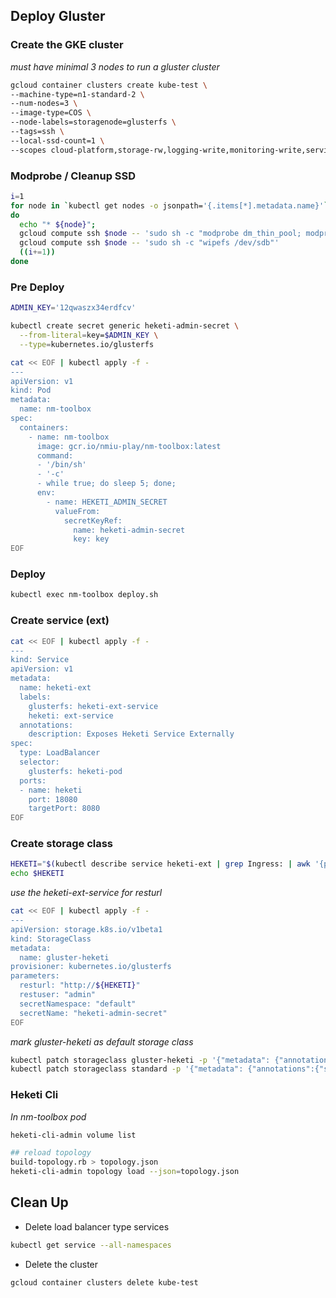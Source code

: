 ## Deploy Gluster

### Create the GKE cluster

_must have minimal 3 nodes to run a gluster cluster_

```sh
gcloud container clusters create kube-test \
--machine-type=n1-standard-2 \
--num-nodes=3 \
--image-type=COS \
--node-labels=storagenode=glusterfs \
--tags=ssh \
--local-ssd-count=1 \
--scopes cloud-platform,storage-rw,logging-write,monitoring-write,service-control,service-management
```

### Modprobe / Cleanup SSD

```sh
i=1
for node in `kubectl get nodes -o jsonpath='{.items[*].metadata.name}'`;
do
  echo "* ${node}";
  gcloud compute ssh $node -- 'sudo sh -c "modprobe dm_thin_pool; modprobe dm_snapshot; modprobe dm_mirror"'
  gcloud compute ssh $node -- 'sudo sh -c "wipefs /dev/sdb"'
  ((i+=1))
done
```

### Pre Deploy
```sh
ADMIN_KEY='12qwaszx34erdfcv'

kubectl create secret generic heketi-admin-secret \
  --from-literal=key=$ADMIN_KEY \
  --type=kubernetes.io/glusterfs
```

```sh
cat << EOF | kubectl apply -f -
---
apiVersion: v1
kind: Pod
metadata:
  name: nm-toolbox
spec:
  containers:
    - name: nm-toolbox
      image: gcr.io/nmiu-play/nm-toolbox:latest
      command:
      - '/bin/sh'
      - '-c'
      - while true; do sleep 5; done;
      env:
        - name: HEKETI_ADMIN_SECRET
          valueFrom:
            secretKeyRef:
              name: heketi-admin-secret
              key: key
EOF
```

### Deploy

```sh
kubectl exec nm-toolbox deploy.sh
```

### Create service (ext)

```sh
cat << EOF | kubectl apply -f -
---
kind: Service
apiVersion: v1
metadata:
  name: heketi-ext
  labels:
    glusterfs: heketi-ext-service
    heketi: ext-service
  annotations:
    description: Exposes Heketi Service Externally
spec:
  type: LoadBalancer
  selector:
    glusterfs: heketi-pod
  ports:
  - name: heketi
    port: 18080
    targetPort: 8080
EOF
```

### Create storage class

```sh
HEKETI="$(kubectl describe service heketi-ext | grep Ingress: | awk '{print $3}'):18080"
echo $HEKETI
```
_use the heketi-ext-service for resturl_

```sh
cat << EOF | kubectl apply -f -
---
apiVersion: storage.k8s.io/v1beta1
kind: StorageClass
metadata:
  name: gluster-heketi
provisioner: kubernetes.io/glusterfs
parameters:
  resturl: "http://${HEKETI}"
  restuser: "admin"
  secretNamespace: "default"
  secretName: "heketi-admin-secret"
EOF
```
_mark gluster-heketi as default storage class_

```sh
kubectl patch storageclass gluster-heketi -p '{"metadata": {"annotations":{"storageclass.kubernetes.io/is-default-class":"true"}}}'
kubectl patch storageclass standard -p '{"metadata": {"annotations":{"storageclass.kubernetes.io/is-default-class":"false"}}}'
```

### Heketi Cli

_In nm-toolbox pod_

```sh
heketi-cli-admin volume list

## reload topology
build-topology.rb > topology.json
heketi-cli-admin topology load --json=topology.json
```

## Clean Up

* Delete load balancer type services
```sh
kubectl get service --all-namespaces
```

* Delete the cluster
```sh
gcloud container clusters delete kube-test
```
